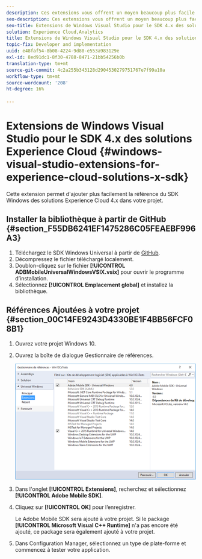 ```yaml
---
description: Ces extensions vous offrent un moyen beaucoup plus facile d'ajouter la référence du SDK Windows 4.x de solutions Experience Cloud dans votre projet.
seo-description: Ces extensions vous offrent un moyen beaucoup plus facile d'ajouter la référence du SDK Windows 4.x de solutions Experience Cloud dans votre projet.
seo-title: Extensions de Windows Visual Studio pour le SDK 4.x des solutions Experience Cloud
solution: Experience Cloud,Analytics
title: Extensions de Windows Visual Studio pour le SDK 4.x des solutions Experience Cloud
topic-fix: Developer and implementation
uuid: e48faf54-8b08-4224-9d80-e553a983129e
exl-id: 8ed91dc1-8f30-4788-8471-21bb54256b0b
translation-type: tm+mt
source-git-commit: 4c2a255b343128d2904530279751767e7f99a10a
workflow-type: tm+mt
source-wordcount: '208'
ht-degree: 16%

---
```


# Extensions de Windows Visual Studio pour le SDK 4.x des solutions Experience Cloud {#windows-visual-studio-extensions-for-experience-cloud-solutions-x-sdk}

Cette extension permet d&#39;ajouter plus facilement la référence du SDK Windows des solutions Experience Cloud 4.x dans votre projet.

## Installer la bibliothèque à partir de GitHub {#section_F55DB6241EF1475286C05FEAEBF996A3}

1. Téléchargez le SDK Windows Universal à partir de [GitHub](https://github.com/Adobe-Marketing-Cloud/mobile-services/releases).
1. Décompressez le fichier téléchargé localement.
1. Doublon-cliquez sur le fichier **[!UICONTROL ADBMobileUniversalWindowsVSIX.vsix]** pour ouvrir le programme d’installation.
1. Sélectionnez **[!UICONTROL Emplacement global]** et installez la bibliothèque.

## Références Ajoutées à votre projet {#section_00C14FE9243D4330BE1F4BB56FCF08B1}

1. Ouvrez votre projet Windows 10.
1. Ouvrez la boîte de dialogue Gestionnaire de références.

   ![](assets/ref_manager.png)

1. Dans l&#39;onglet **[!UICONTROL Extensions]**, recherchez et sélectionnez **[!UICONTROL Adobe Mobile SDK]**.
1. Cliquez sur **[!UICONTROL OK]** pour l’enregistrer.

   Le Adobe Mobile SDK sera ajouté à votre projet. Si le package **[!UICONTROL Microsoft Visual C++ Runtime]** n&#39;a pas encore été ajouté, ce package sera également ajouté à votre projet.

1. Dans Configuration Manager, sélectionnez un type de plate-forme et commencez à tester votre application.
